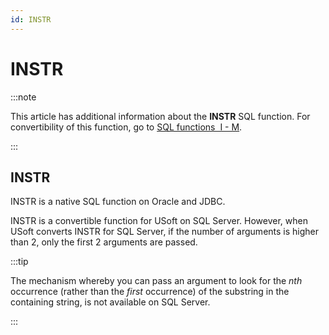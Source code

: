 ```yaml
---
id: INSTR
---
```


# INSTR




:::note

This article has additional information about the **INSTR** SQL function.
For convertibility of this function, go to [SQL functions  I - M](/Modeller_and_Rules_Engine/SQL_functions/SQL_functions_IM.md).

:::

## **INSTR**

INSTR is a native SQL function on Oracle and JDBC.

INSTR is a convertible function for USoft on SQL Server. However, when USoft converts INSTR for SQL Server, if the number of arguments is higher than 2, only the first 2 arguments are passed.


:::tip

The mechanism whereby you can pass an argument to look for the *nth* occurrence (rather than the *first* occurrence) of the substring in the containing string, is not available on SQL Server.

:::
